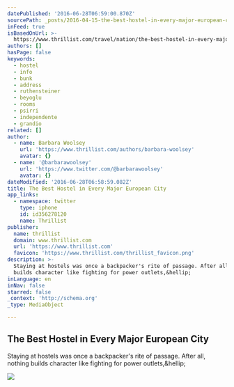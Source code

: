 ```yaml
---
datePublished: '2016-06-28T06:59:00.870Z'
sourcePath: _posts/2016-04-15-the-best-hostel-in-every-major-european-city.md
inFeed: true
isBasedOnUrl: >-
  https://www.thrillist.com/travel/nation/the-best-hostel-in-every-major-european-city-amsterdam-paris-berlin/travel
authors: []
hasPage: false
keywords:
  - hostel
  - info
  - bunk
  - address
  - ruthensteiner
  - beyoglu
  - rooms
  - psirri
  - independente
  - grandio
related: []
author:
  - name: Barbara Woolsey
    url: 'https://www.thrillist.com/authors/barbara-woolsey'
    avatar: {}
  - name: '@barbarawoolsey'
    url: 'https://www.twitter.com/@barbarawoolsey'
    avatar: {}
dateModified: '2016-06-28T06:58:59.082Z'
title: The Best Hostel in Every Major European City
app_links:
  - namespace: twitter
    type: iphone
    id: id356278120
    name: Thrillist
publisher:
  name: thrillist
  domain: www.thrillist.com
  url: 'https://www.thrillist.com'
  favicon: 'https://www.thrillist.com/thrillist_favicon.png'
description: >-
  Staying at hostels was once a backpacker's rite of passage. After all, nothing
  builds character like fighting for power outlets,&hellip;
inLanguage: en
inNav: false
starred: false
_context: 'http://schema.org'
_type: MediaObject

---
```

<article style=""><h1>The Best Hostel in Every Major European City</h1><p>Staying at hostels was once a backpacker's rite of passage. After all, nothing builds character like fighting for power outlets,&amp;hellip;</p><img src="https://s3-us-west-2.amazonaws.com/the-grid-img/p/64c6b94d156dc880d5a3bde273b4b321f30df92e.jpg" /></article>
